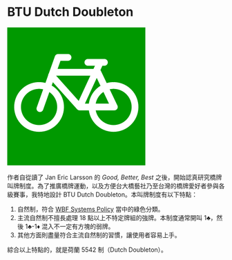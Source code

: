# BTU Dutch Doubleton

![圖示：腳踏車，荷蘭與台大的共通點](theme/favicon.svg)

作者自從讀了 Jan Eric Larsson 的 *Good, Better, Best* 之後，開始認真研究橋牌叫牌制度。為了推廣橋牌運動，以及方便台大橋藝社乃至台灣的橋牌愛好者參與各級賽事，我特地設計 BTU Dutch Doubleton。本叫牌制度有以下特點：

1. 自然制，符合 [WBF Systems Policy](https://www.worldbridge.org/systems/) 當中的綠色分類。
2. 主流自然制不擅長處理 18 點以上不特定牌組的強牌。本制度通常開叫 1♣，然後 1♣-1♦ 混入不一定有方塊的弱牌。
3. 其他方面則盡量符合主流自然制的習慣，讓使用者容易上手。

綜合以上特點的，就是荷蘭 5542 制（Dutch Doubleton）。
